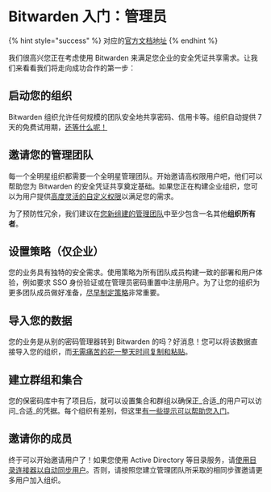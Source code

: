 # Bitwarden 入门：管理员

{% hint style="success" %}
对应的[官方文档地址](https://bitwarden.com/help/get-started-administrator/)
{% endhint %}

我们很高兴您正在考虑使用 Bitwarden 来满足您企业的安全凭证共享需求。让我们来看看我们将走向成功合作的第一步：

## 启动您的组织 <a href="#start-your-organization" id="start-your-organization"></a>

Bitwarden 组织允许任何规模的团队安全地共享密码、信用卡等。组织自动提供 7 天的免费试用期，[还等什么呢！](../organizations/organizations.md#create-an-organization)

## 邀请您的管理团队 <a href="#invite-your-admin-team" id="invite-your-admin-team"></a>

每一个全明星组织都需要一个全明星管理团队。开始邀请高权限用户吧，他们可以帮助您为 Bitwarden 的安全凭证共享奠定基础。如果您正在构建企业组织，您可以为用户提供[高度灵活的自定义权限](../organizations/user-types-and-access-control.md#custom-role)以满足您的需求。

为了预防性冗余，我们建议在[您新组建的管理团队](../organizations/user-management.md#onboard-users)中至少包含一名其他**组织所有者**。

## 设置策略（仅企业） <a href="#set-policies-enterprise-only" id="set-policies-enterprise-only"></a>

您的业务具有独特的安全需求。使用策略为所有团队成员构建一致的部署和用户体验，例如要求 SSO 身份验证或在管理员密码重置中注册用户。为了让您的组织为更多团队成员做好准备，[尽早制定策略](../organizations/enterprise-policies.md)非常重要。

## 导入您的数据 <a href="#import-your-data" id="import-your-data"></a>

您的业​​务是从别的密码管理器转到 Bitwarden 的吗？好消息！您可以将该数据直接导入您的组织，而[无需痛苦的花一整天时间复制和粘贴](../import-export/import-data-to-your-vault.md)。

## 建立群组和集合 <a href="#build-groups-and-collections" id="build-groups-and-collections"></a>

您的保密码库中有了项目后，就可以设置集合和群组以确保正_合适_的用户可以访问_合适_的凭据。每个组织有差别，但这里[有一些提示可以帮助您入门](../organizations/collections.md#using-collections)。

## 邀请你的成员 <a href="#invite-your-team" id="invite-your-team"></a>

终于可以开始邀请用户了！如果您使用 Active Directory 等目录服务，请[使用目录连接器以自动同步用户](../directory-connector/about-directory-connector.md)。否则，请按照您建立管理团队所采取的相同步骤邀请更多用户加入组织。
